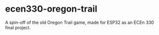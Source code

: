 # ecen330-oregon-trail
A spin-off of the old Oregon Trail game, made for ESP32 as an ECEn 330 final project.
